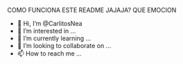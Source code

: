 COMO FUNCIONA ESTE README JAJAJA? QUE EMOCION

- 👋 Hi, I’m @CarlitosNea
- 👀 I’m interested in ...
- 🌱 I’m currently learning ...
- 💞️ I’m looking to collaborate on ...
- 📫 How to reach me ...

<!---
CarlitosNea/CarlitosNea is a ✨ special ✨ repository because its `README.md` (this file) appears on your GitHub profile.
You can click the Preview link to take a look at your changes.
--->
